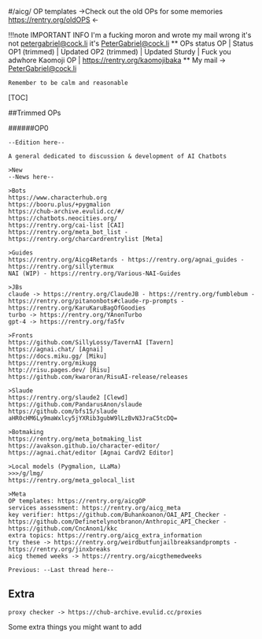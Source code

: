 #/aicg/ OP templates
->Check out the old OPs for some memories https://rentry.org/oldOPS <-

!!!note IMPORTANT INFO
	I'm a fucking moron and wrote my mail wrong it's not petergabriel@cock.li it's PeterGabriel@cock.li
    **
	OPs status
	OP | Status
	OP1 (trimmed)    | Updated
    OP2 (trimmed)    | Updated
	Sturdy           | Fuck you adwhore
	Kaomoji OP		| https://rentry.org/kaomojibaka
	**
	My mail -> PeterGabriel@cock.li

	Remember to be calm and reasonable
[TOC]

##Trimmed OPs

######OP0
```
--Edition here--

A general dedicated to discussion & development of AI Chatbots

>New
--News here--

>Bots
https://www.characterhub.org
https://booru.plus/+pygmalion
https://chub-archive.evulid.cc/#/
https://chatbots.neocities.org/
https://rentry.org/cai-list [CAI]
https://rentry.org/meta_bot_list - https://rentry.org/charcardrentrylist [Meta]

>Guides
https://rentry.org/Aicg4Retards - https://rentry.org/agnai_guides - https://rentry.org/sillytermux
NAI (WIP) - https://rentry.org/Various-NAI-Guides

>JBs
claude -> https://rentry.org/ClaudeJB - https://rentry.org/fumblebum - https://rentry.org/pitanonbots#claude-rp-prompts - https://rentry.org/KaruKaruBagOfGoodies
turbo -> https://rentry.org/YAnonTurbo
gpt-4 -> https://rentry.org/fa5fv

>Fronts
https://github.com/SillyLossy/TavernAI [Tavern]
https://agnai.chat/ [Agnai]
https://docs.miku.gg/ [Miku]
https://rentry.org/mikugg
http://risu.pages.dev/ [Risu]
https://github.com/kwaroran/RisuAI-release/releases

>Slaude
https://rentry.org/slaude2 [Clewd]
https://github.com/PandarusAnon/slaude
https://github.com/bfs15/slaude 
aHR0cHM6Ly9maWxlcy5jYXRib3gubW9lLzBvN3JraC5tcDQ=

>Botmaking
https://rentry.org/meta_botmaking_list
https://avakson.github.io/character-editor/
https://agnai.chat/editor [Agnai CardV2 Editor]

>Local models (Pygmalion, LLaMa)
>>>/g/lmg/
https://rentry.org/meta_golocal_list

>Meta
OP templates: https://rentry.org/aicgOP
services assessment: https://rentry.org/aicg_meta
key verifier: https://github.com/Buhankoanon/OAI_API_Checker - https://github.com/Definetelynotbranon/Anthropic_API_Checker - https://github.com/CncAnon1/kkc
extra topics: https://rentry.org/aicg_extra_information 
try these -> https://rentry.org/weirdbutfunjailbreaksandprompts - https://rentry.org/jinxbreaks
aicg themed weeks -> https://rentry.org/aicgthemedweeks

Previous: --Last thread here--
```

## Extra
```
proxy checker -> https://chub-archive.evulid.cc/proxies
```
Some extra things you might want to add